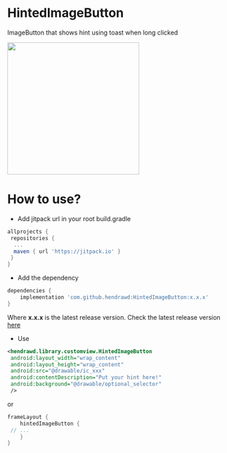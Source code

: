 # HintedImageButton

ImageButton that shows hint using toast when long clicked

<img src="https://user-images.githubusercontent.com/9481791/48111769-a0235d00-e285-11e8-9ffe-0029d801c74f.jpg" width="300px"/>

# How to use?
- Add jitpack url in your root build.gradle
```gradle
allprojects {
 repositories {
  ...
  maven { url 'https://jitpack.io' }
 }
}
```
- Add the dependency
```gradle
dependencies {
    implementation 'com.github.hendrawd:HintedImageButton:x.x.x'
}
```
Where **x.x.x** is the latest release version. Check the latest release version [here](https://github.com/hendrawd/HintedImageButton/releases)
- Use
```XML
<hendrawd.library.customview.HintedImageButton
 android:layout_width="wrap_content"
 android:layout_height="wrap_content"
 android:src="@drawable/ic_xxx"
 android:contentDescription="Put your hint here!"
 android:background="@drawable/optional_selector"
 />
```
or
```kotlin
frameLayout { 
    hintedImageButton { 
 // ...
    }
}
```
